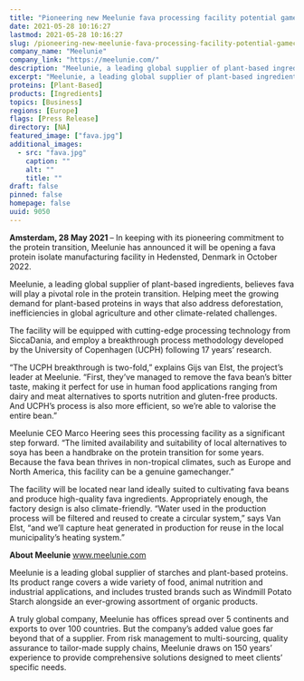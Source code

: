 ```yaml
---
title: "Pioneering new Meelunie fava processing facility potential gamechanger in the protein transition"
date: 2021-05-28 10:16:27
lastmod: 2021-05-28 10:16:27
slug: /pioneering-new-meelunie-fava-processing-facility-potential-gamechanger-protein-transition
company_name: "Meelunie"
company_link: "https://meelunie.com/"
description: "Meelunie, a leading global supplier of plant-based ingredients, has announced it will be opening a fava protein isolate manufacturing facility in Hedensted, Denmark in October 2022."
excerpt: "Meelunie, a leading global supplier of plant-based ingredients, has announced it will be opening a fava protein isolate manufacturing facility in Hedensted, Denmark in October 2022."
proteins: [Plant-Based]
products: [Ingredients]
topics: [Business]
regions: [Europe]
flags: [Press Release]
directory: [NA]
featured_image: ["fava.jpg"]
additional_images:
  - src: "fava.jpg"
    caption: ""
    alt: ""
    title: ""
draft: false
pinned: false
homepage: false
uuid: 9050
---
```

<p><strong>Amsterdam, 28 May 2021 </strong>– In keeping with its pioneering commitment to the protein transition, Meelunie has announced it will be opening a fava protein isolate manufacturing facility in Hedensted, Denmark in October 2022.</p>
<p>Meelunie, a leading global supplier of plant-based ingredients, believes fava will play a pivotal role in the protein transition. Helping meet the growing demand for plant-based proteins in ways that also address deforestation, inefficiencies in global agriculture and other climate-related challenges.</p>
<p>The facility will be equipped with cutting-edge processing technology from SiccaDania, and employ a breakthrough process methodology developed by the University of Copenhagen (UCPH) following 17 years’ research.</p>
<p>“The UCPH breakthrough is two-fold,” explains Gijs van Elst, the project’s leader at Meelunie. “First, they’ve managed to remove the fava bean’s bitter taste, making it perfect for use in human food applications ranging from dairy and meat alternatives to sports nutrition and gluten-free products. And UCPH’s process is also more efficient, so we’re able to valorise the entire bean.”</p>
<p>Meelunie CEO Marco Heering sees this processing facility as a significant step forward. “The limited availability and suitability of local alternatives to soya has been a handbrake on the protein transition for some years. Because the fava bean thrives in non-tropical climates, such as Europe and North America, this facility can be a genuine gamechanger.”</p>
<p><a>The facility will be located near land ideally suited to cultivating fava beans and</a> produce high-quality fava ingredients. Appropriately enough, the factory design is also climate-friendly. “Water used in the production process will be filtered and reused to create a circular system,” says Van Elst, “and we’ll capture heat generated in production for reuse in the local municipality’s heating system.”</p>
<p><strong>About Meelunie </strong><a href="http://www.meelunie.com">www.meelunie.com</a></p>
<p>Meelunie is a leading global supplier of starches and plant-based proteins. Its product range covers a wide variety of food, animal nutrition and industrial applications, and includes trusted brands such as Windmill Potato Starch alongside an ever-growing assortment of organic products.</p>
<p>A truly global company, Meelunie has offices spread over 5 continents and exports to over 100 countries. But the company’s added value goes far beyond that of a supplier. From risk management to multi-sourcing, quality assurance to tailor-made supply chains, Meelunie draws on 150 years’ experience to provide comprehensive solutions designed to meet clients’ specific needs.</p>
